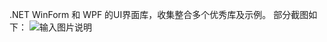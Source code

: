 .NET WinForm 和 WPF 的UI界面库，收集整合多个优秀库及示例。
部分截图如下：
![输入图片说明](https://gitee.com/uploads/images/2018/0205/140418_d9871e44_1441851.jpeg "1.jpg")